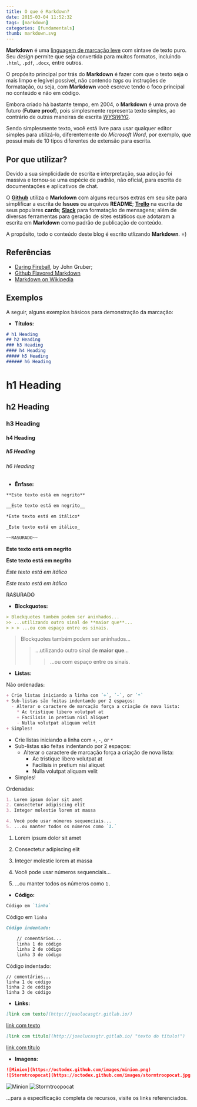 ```yaml
---
title: O que é Markdown?
date: 2015-03-04 11:52:32
tags: [markdown]
categories: [fundamentals]
thumb: markdown.svg
---
```


**Markdown** é uma [linguagem de marcação leve](https://en.wikipedia.org/wiki/Lightweight_markup_language) com sintaxe de texto puro. Seu *design* permite que seja convertida para muitos formatos, incluindo `.html`, `.pdf`, `.docx`, entre outros.

O propósito principal por trás do **Markdown** é fazer com que o texto seja o mais limpo e legível possível, não contendo *tags* ou instruções de formatação, ou seja, com **Markdown** você escreve tendo o foco principal no conteúdo e não em código.

Embora criado há bastante tempo, em 2004, o **Markdown** é uma prova de futuro (**Future proof**), pois simplesmente representa texto simples, ao contrário de outras maneiras de escrita [*WYSIWYG*](https://en.wikipedia.org/wiki/WYSIWYG).

Sendo simplesmente texto, você está livre para usar qualquer editor simples para utilizá-lo, diferentemente do *Microsoft Word*, por exemplo, que possui mais de 10 tipos diferentes de extensão para escrita.

## Por que utilizar?

Devido a sua simplicidade de escrita e interpretação, sua adoção foi massiva e tornou-se uma espécie de padrão, não oficial, para escrita de documentações e aplicativos de chat.

O [**Github**](https://github.com/) utiliza o **Markdown** com alguns recursos extras em seu site para simplificar a escrita de **Issues** ou arquivos **README**; [**Trello**](https://trello.com/) na escrita de seus populares **cards**; [**Slack**](https://slack.com/) para formatação de mensagens; além de diversas ferramentas para geração de sites estáticos que adotaram a escrita em **Markdown** como padrão de publicação de conteúdo.

A propósito, todo o conteúdo deste blog é escrito utlizando **Markdown**. =)

## Referências

- [Daring Fireball](https://daringfireball.net/projects/markdown/), by John Gruber;
- [Github Flavored Markdown](https://github.github.com/gfm/)
- [Markdown on Wikipedia](https://en.wikipedia.org/wiki/Markdown)

## Exemplos

A seguir, alguns exemplos básicos para demonstração da marcação:

- **Títulos:**

```md
# h1 Heading
## h2 Heading
### h3 Heading
#### h4 Heading
##### h5 Heading
###### h6 Heading
```

# h1 Heading
## h2 Heading
### h3 Heading
#### h4 Heading
##### h5 Heading
###### h6 Heading

- **Ênfase:**

```md
**Este texto está em negrito**

__Este texto está em negrito__

*Este texto está em itálico*

_Este texto está em itálico_

~~RASURADO~~
```

**Este texto está em negrito**

__Este texto está em negrito__

*Este texto está em itálico*

_Este texto está em itálico_

~~RASURADO~~

- **Blockquotes:**

```md
> Blockquotes também podem ser aninhados...
>> ...utilizando outro sinal de **maior que**...
> > > ...ou com espaço entre os sinais.
```

> Blockquotes também podem ser aninhados...
>> ...utilizando outro sinal de **maior que**...
> > > ...ou com espaço entre os sinais.

- **Listas:**

Não ordenadas:

```md
+ Crie listas iniciando a linha com `+`, `-`, or `*`
+ Sub-listas são feitas indentando por 2 espaços:
  - Alterar o caractere de marcação força a criação de nova lista:
    * Ac tristique libero volutpat at
    + Facilisis in pretium nisl aliquet
    - Nulla volutpat aliquam velit
+ Simples!
```

+ Crie listas iniciando a linha com `+`, `-`, or `*`
+ Sub-listas são feitas indentando por 2 espaços:
  - Alterar o caractere de marcação força a criação de nova lista:
    * Ac tristique libero volutpat at
    + Facilisis in pretium nisl aliquet
    - Nulla volutpat aliquam velit
+ Simples!

Ordenadas:

```md
1. Lorem ipsum dolor sit amet
2. Consectetur adipiscing elit
3. Integer molestie lorem at massa

4. Você pode usar números sequenciais...
5. ...ou manter todos os números como `1.`
```

1. Lorem ipsum dolor sit amet
2. Consectetur adipiscing elit
3. Integer molestie lorem at massa

4. Você pode usar números sequenciais...
5. ...ou manter todos os números como `1.`


- **Código:**

```md
Código em `linha`
```
Código em `linha`


```md
Código indentado:

    // comentários...
    linha 1 de código
    linha 2 de código
    linha 3 de código
```

Código indentado:

    // comentários...
    linha 1 de código
    linha 2 de código
    linha 3 de código

- **Links:**

```md
[link com texto](http://joaolucasgtr.gitlab.io/)
```

[link com texto](http://joaolucasgtr.gitlab.io/)

```md
[link com título](http://joaolucasgtr.gitlab.io/ "texto do título!")
```

[link com título](http://joaolucasgtr.gitlab.io/ "texto do título!")


- **Imagens:**

```md
![Minion](https://octodex.github.com/images/minion.png)
![Stormtroopocat](https://octodex.github.com/images/stormtroopocat.jpg "The Stormtroopocat")
```

![Minion](https://octodex.github.com/images/minion.png)
![Stormtroopocat](https://octodex.github.com/images/stormtroopocat.jpg "The Stormtroopocat")

...para a especificação completa de recursos, visite os links referenciados.
